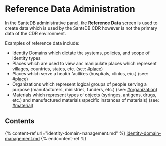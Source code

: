 # Reference Data Administration

In the SanteDB administrative panel, the **Reference Data** screen is used to create data which is used by the SanteDB CDR however is not the primary data of the CDR environment.

Examples of reference data include:

* Identity Domains which dictate the systems, policies, and scope of identity types
* Places which are used to view and manipulate places which represent villages, countries, states, etc. (see: [#place](../../../../santedb/data-and-information-architecture/conceptual-data-model/entities/data-dictionary.md#place "mention"))
* Places which serve a health facilities (hospitals, clinics, etc.) (see: [#place](../../../../santedb/data-and-information-architecture/conceptual-data-model/entities/data-dictionary.md#place "mention"))
* Organizations which represent logical groups of people serving a purpose (manufacturers, ministries, funders, etc.) (see: [#organization](../../../../santedb/data-and-information-architecture/conceptual-data-model/entities/data-dictionary.md#organization "mention"))
* Materials which represent types of objects (syringes, antigens, drugs, etc.) and manufactured materials (specific instances of materials) (see: [#material](../../../../santedb/data-and-information-architecture/conceptual-data-model/entities/data-dictionary.md#material "mention"))

## Contents

{% content-ref url="identity-domain-management.md" %}
[identity-domain-management.md](identity-domain-management.md)
{% endcontent-ref %}
